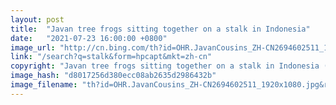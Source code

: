 ```yaml
---
layout: post
title:  "Javan tree frogs sitting together on a stalk in Indonesia"
date:   "2021-07-23 16:00:00 +0800"
image_url: "http://cn.bing.com/th?id=OHR.JavanCousins_ZH-CN2694602511_1920x1080.jpg&rf=LaDigue_1920x1080.jpg&pid=hp"
link: "/search?q=stalk&form=hpcapt&mkt=zh-cn"
copyright: "Javan tree frogs sitting together on a stalk in Indonesia (© SnapRapid/Offset by Shutterstock)"
image_hash: "d8017256d380ecc08ab2635d2986432b"
image_filename: "th?id=OHR.JavanCousins_ZH-CN2694602511_1920x1080.jpg&rf=LaDigue_1920x1080.jpg&pid=hp"
---
```


